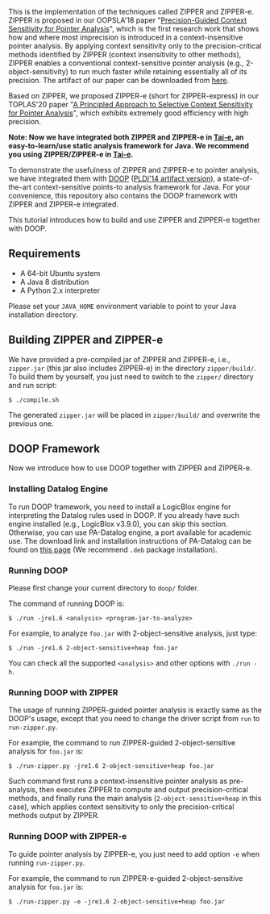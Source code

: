 This is the implementation of the techniques called ZIPPER and ZIPPER-e. ZIPPER is proposed in our OOPSLA'18 paper "[Precision-Guided Context Sensitivity for Pointer Analysis](https://silverbullettt.bitbucket.io/papers/oopsla2018.pdf)", which is the first research work that shows how and where most imprecision is introduced in a context-insensitive pointer analysis. By applying context sensitivity only to the precision-critical methods identified by ZIPPER (context insensitivity to other methods), ZIPPER enables a conventional context-sensitive pointer analysis (e.g., 2-object-sensitivity) to run much faster while retaining essentially all of its precision.
The artifact of our paper can be downloaded from [here](http://www.brics.dk/zipper/OOPSLA18-Artifact-Zipper.tar.gz).

Based on ZIPPER, we proposed ZIPPER-e (short for ZIPPER-express) in our TOPLAS'20 paper "[A Principled Approach to Selective Context Sensitivity for Pointer Analysis](https://silverbullettt.bitbucket.io/papers/toplas2020.pdf)", which exhibits extremely good efficiency with high precision.

**Note: Now we have integrated both ZIPPER and ZIPPER-e in [Tai-e](https://github.com/pascal-lab/Tai-e), an easy-to-learn/use static analysis framework for Java. We recommend you using ZIPPER/ZIPPER-e in [Tai-e](https://github.com/pascal-lab/Tai-e).**

To demonstrate the usefulness of ZIPPER and ZIPPER-e to pointer analysis, we have integrated them with [DOOP](https://bitbucket.org/yanniss/doop) ([PLDI'14 artifact version](http://cgi.di.uoa.gr/~smaragd/pldi14ae/pldi14-ae.tgz)), a state-of-the-art context-sensitive points-to analysis framework for Java. For your convenience, this repository also contains the DOOP framework with ZIPPER and ZIPPER-e integrated.

This tutorial introduces how to build and use ZIPPER and ZIPPER-e together with DOOP.


## Requirements

- A 64-bit Ubuntu system
- A Java 8 distribution
- A Python 2.x interpreter

Please set your `JAVA_HOME` environment variable to point to your Java installation directory.


## Building ZIPPER and ZIPPER-e

We have provided a pre-compiled jar of ZIPPER and ZIPPER-e, i.e., `zipper.jar` (this jar also includes ZIPPER-e) in the directory `zipper/build/`. To build them by yourself, you just need to switch to the `zipper/` directory and run script:

`$ ./compile.sh`

The generated `zipper.jar` will be placed in `zipper/build/` and overwrite the previous one.


## DOOP Framework

Now we introduce how to use DOOP together with ZIPPER and ZIPPER-e.

### Installing Datalog Engine

To run DOOP framework, you need to install a LogicBlox engine for interpreting the Datalog rules used in DOOP. If you already have such engine installed (e.g., LogicBlox v3.9.0), you can skip this section. Otherwise, you can use PA-Datalog engine, a port available for academic use. The download link and installation instructions of PA-Datalog can be found on [this page](http://snf-705535.vm.okeanos.grnet.gr/agreement.html) (We recommend `.deb` package installation).

### Running DOOP

Please first change your current directory to `doop/` folder.

The command of running DOOP is:

`$ ./run -jre1.6 <analysis> <program-jar-to-analyze>`

For example, to analyze `foo.jar` with 2-object-sensitive analysis, just type:

`$ ./run -jre1.6 2-object-sensitive+heap foo.jar`

You can check all the supported `<analysis>` and other options with `./run -h`.


### Running DOOP with ZIPPER

The usage of running ZIPPER-guided pointer analysis is exactly same as the DOOP's usage, except that you need to change the driver script from `run` to `run-zipper.py`.

For example, the command to run ZIPPER-guided 2-object-sensitive analysis for `foo.jar` is:

`$ ./run-zipper.py -jre1.6 2-object-sensitive+heap foo.jar`

Such command first runs a context-insensitive pointer analysis as pre-analysis, then executes ZIPPER to compute and output precision-critical methods, and finally runs the main analysis (`2-object-sensitive+heap` in this case), which applies context sensitivity to only the precision-critical methods output by ZIPPER.


### Running DOOP with ZIPPER-e

To guide pointer analysis by ZIPPER-e, you just need to add option `-e` when running `run-zipper.py`.

For example, the command to run ZIPPER-e-guided 2-object-sensitive analysis for `foo.jar` is:

`$ ./run-zipper.py -e -jre1.6 2-object-sensitive+heap foo.jar`
